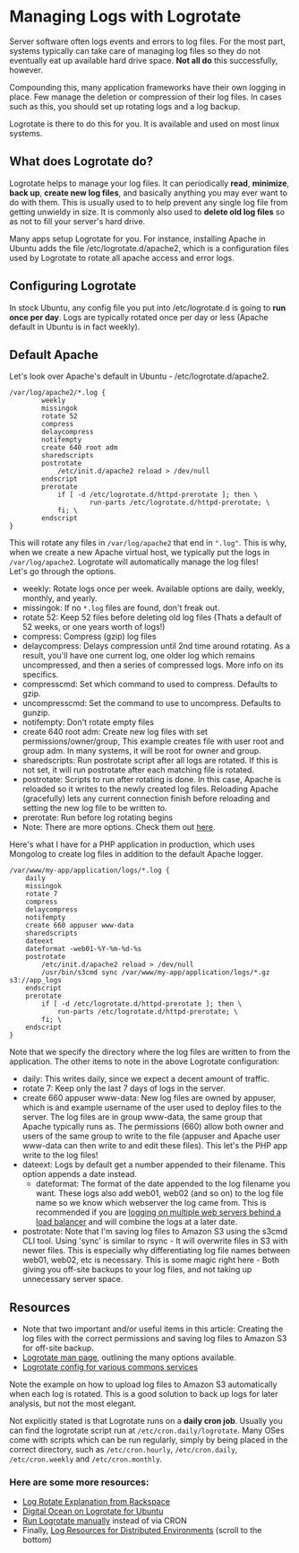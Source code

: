 # Managing Logs with Logrotate
Server software often logs events and errors to log files. For the most part, systems typically can take care of managing log files so they do not eventually eat up available hard drive space. **Not all do** this successfully, however.  

Compounding this, many application frameworks have their own logging in place. Few manage the deletion or compression of their log files. In cases such as this, you should set up rotating logs and a log backup.

Logrotate is there to do this for you. It is available and used on most linux systems.

## What does Logrotate do?
Logrotate helps to manage your log files. It can periodically **read**, **minimize**, **back up**, **create new log files**, and basically anything you may ever want to do with them. This is usually used to to help prevent any single log file from getting unwieldy in size. It is commonly also used to **delete old log files** so as not to fill your server's hard drive.  

Many apps setup Logrotate for you. For instance, installing Apache in Ubuntu adds the file /etc/logrotate.d/apache2, which is a configuration files used by Logrotate to rotate all apache access and error logs.

## Configuring Logrotate
In stock Ubuntu, any config file you put into /etc/logrotate.d is going to **run once per day**. Logs are typically rotated once per day or less (Apache default in Ubuntu is in fact weekly).

## Default Apache
Let's look over Apache's default in Ubuntu - /etc/logrotate.d/apache2.  

```shell
/var/log/apache2/*.log {
        weekly
        missingok
        rotate 52
        compress
        delaycompress
        notifempty
        create 640 root adm
        sharedscripts
        postrotate
            /etc/init.d/apache2 reload > /dev/null
        endscript
        prerotate
            if [ -d /etc/logrotate.d/httpd-prerotate ]; then \
                    run-parts /etc/logrotate.d/httpd-prerotate; \
            fi; \
        endscript
}
```

This will rotate any files in `/var/log/apache2` that end in `".log"`. This is why, when we create a new Apache virtual host, we typically put the logs in `/var/log/apache2`. Logrotate will automatically manage the log files!  
Let's go through the options.

* weekly: Rotate logs once per week. Available options are daily, weekly, monthly, and yearly.
* missingok: If no `*.log` files are found, don't freak out.
* rotate 52: Keep 52 files before deleting old log files (Thats a default of 52 weeks, or one years worth of logs!)
* compress: Compress (gzip) log files
* delaycompress: Delays compression until 2nd time around rotating. As a result, you'll have one current log, one older log which remains uncompressed, and then a series of compressed logs. More info on its specifics.
* compresscmd: Set which command to used to compress. Defaults to gzip.
* uncompresscmd: Set the command to use to uncompress. Defaults to gunzip.
* notifempty: Don't rotate empty files
* create 640 root adm: Create new log files with set permissions/owner/group, This example creates file with user root and group adm. In many systems, it will be root for owner and group.
* sharedscripts: Run postrotate script after all logs are rotated. If this is not set, it will run postrotate after each matching file is rotated.
* postrotate: Scripts to run after rotating is done. In this case, Apache is reloaded so it writes to the newly created log files. Reloading Apache (gracefully) lets any current connection finish before reloading and setting the new log file to be written to.
* prerotate: Run before log rotating begins
* Note: There are more options. Check them out [here](http://linuxcommand.org/man_pages/logrotate8.html).  

Here's what I have for a PHP application in production, which uses Mongolog to create log files in addition to the default Apache logger.

```shell
/var/www/my-app/application/logs/*.log {
    daily
    missingok
    rotate 7
    compress
    delaycompress
    notifempty
    create 660 appuser www-data
    sharedscripts
    dateext
    dateformat -web01-%Y-%m-%d-%s
    postrotate
        /etc/init.d/apache2 reload > /dev/null
        /usr/bin/s3cmd sync /var/www/my-app/application/logs/*.gz s3://app_logs
    endscript
    prerotate
        if [ -d /etc/logrotate.d/httpd-prerotate ]; then \
            run-parts /etc/logrotate.d/httpd-prerotate; \
        fi; \
    endscript
}
```  
Note that we specify the directory where the log files are written to from the application. The other items to note in the above Logrotate configuration:

* daily: This writes daily, since we expect a decent amount of traffic.
* rotate 7: Keep only the last 7 days of logs in the server.
* create 660 appuser www-data: New log files are owned by appuser, which is and example username of the user used to deploy files to the server. The log files are in group www-data, the same group that Apache typically runs as. The permissions (660) allow both owner and users of the same group to write to the file (appuser and Apache user www-data can then write to and edit these files). This let's the PHP app write to the log files!
* dateext: Logs by default get a number appended to their filename. This option appends a date instead.
    * dateformat: The format of the date appended to the log filename you want. These logs also add web01, web02 (and so on) to the log file name so we know which webserver the log came from. This is recommended if you are [logging on multiple web servers behind a load balancer](http://fideloper.com/web-app-load-balancing) and will combine the logs at a later date.
* postrotate: Note that I'm saving log files to Amazon S3 using the s3cmd CLI tool. Using 'sync' is similar to rsync - It will overwrite files in S3 with newer files. This is especially why differentiating log file names between web01, web02, etc is necessary. This is some magic right here - Both giving you off-site backups to your log files, and not taking up unnecessary server space.

## Resources
* Note that two important and/or useful items in this article: Creating the log files with the correct permissions and saving log files to Amazon S3 for off-site backup.
* [Logrotate man page](http://linuxcommand.org/man_pages/logrotate8.html), outlining the many options available.
* [Logrotate config for various commons services](http://tuxers.com/main/log-rotation-for-a-good-nights-sleep/)  

Note the example on how to upload log files to Amazon S3 automatically when each log is rotated. This is a good solution to back up logs for later analysis, but not the most elegant.

Not explicitly stated is that Logrotate runs on a **daily cron job**. Usually you can find the logrotate script run at `/etc/cron.daily/logrotate`. Many OSes come with scripts which can be run regularly, simply by being placed in the correct directory, such as `/etc/cron.hourly`, `/etc/cron.daily`, `/etc/cron.weekly` and `/etc/cron.monthly`.

### Here are some more resources:
* [Log Rotate Explanation from Rackspace](http://www.rackspace.com/knowledge_center/article/understanding-logrotate-part-1)
* [Digital Ocean on Logrotate for Ubuntu](https://www.digitalocean.com/community/articles/how-to-manage-log-files-with-logrotate-on-ubuntu-12-10)
* [Run Logrotate manually](http://stackoverflow.com/questions/2117771/is-it-possible-to-run-one-logrotate-check-manually) instead of via CRON
* Finally, [Log Resources for Distributed Environments](http://fideloper.com/web-app-load-balancing) (scroll to the bottom)